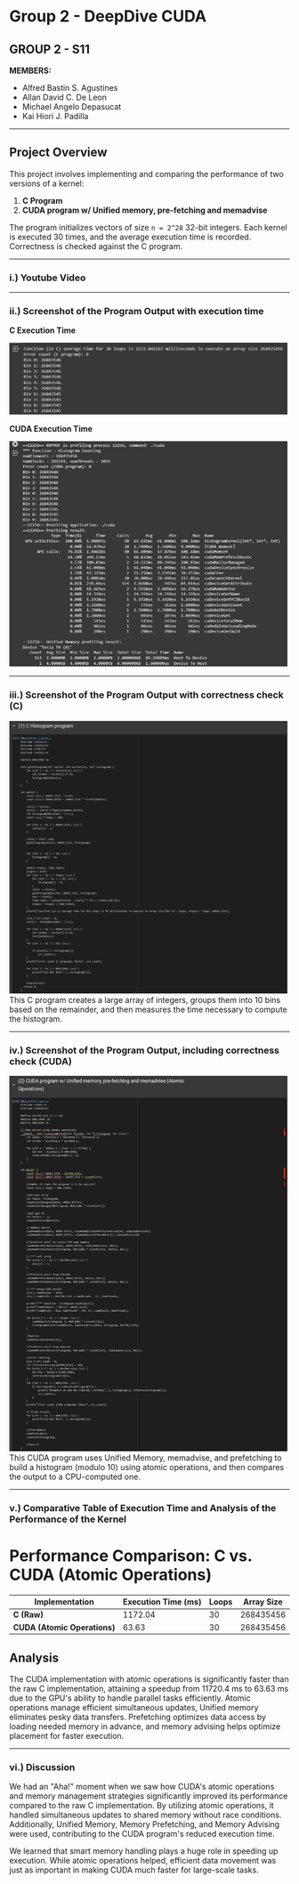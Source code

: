 # **Group 2 - DeepDive CUDA**
## **GROUP 2 - S11**

**MEMBERS:**

- Alfred Bastin S. Agustines
- Allan David C. De Leon
- Michael Angelo Depasucat
- Kai Hiori J. Padilla

---

## **Project Overview**
This project involves implementing and comparing the performance of two versions of a kernel:
1. **C Program**
2. **CUDA program w/ Unified memory, pre-fetching and memadvise**

The program initializes vectors of size `n = 2^28` 32-bit integers. Each kernel is executed 30 times, and the average execution time is recorded. Correctness is checked against the C program.

---
### **i.) Youtube Video**

---
### **ii.) Screenshot of the Program Output with execution time**
**C Execution Time**  

<img src="https://github.com/MichaelGelo/GRP2_DeepDive__CUDA/blob/252feb7ff649c8556b1e3b1b5944f6ea615aef71/exec_times/c_time.png" alt="image alt" width="500"/>

**CUDA Execution Time**  

<img src="https://github.com/MichaelGelo/GRP2_DeepDive__CUDA/blob/ca17d500afcea7afbcf1ded3e9e5712282da7a95/exec_times/cuda_time.png" alt="image alt" width="500"/>

---
### **iii.) Screenshot of the Program Output with correctness check (C)**

<img src="https://github.com/MichaelGelo/GRP2_DeepDive__CUDA/blob/9324767d17656cb57332c09564ae6e22a9b3edfb/exec_times/c_code.png" alt="image alt" width="500"/>
This C program creates a large array of integers, groups them into 10 bins based on the remainder, and then measures the time necessary to compute the histogram.

---
### **iv.) Screenshot of the Program Output, including correctness check (CUDA)**

<img src="https://github.com/MichaelGelo/GRP2_DeepDive__CUDA/blob/9324767d17656cb57332c09564ae6e22a9b3edfb/exec_times/cuda_code.png" alt="image alt" width="500"/>
This CUDA program uses Unified Memory, memadvise, and prefetching to build a histogram (modulo 10) using atomic operations, and then compares the output to a CPU-computed one.

---
### **v.) Comparative Table of Execution Time and Analysis of the Performance of the Kernel**

# Performance Comparison: C vs. CUDA (Atomic Operations)

| Implementation | Execution Time (ms) | Loops | Array Size |
|---------------|--------------------|-------|------------|
| **C (Raw)**   | 1172.04            | 30    | 268435456  |
| **CUDA (Atomic Operations)** | 63.63 | 30    | 268435456  |

## Analysis
The CUDA implementation with atomic operations is significantly faster than the raw C implementation, attaining a speedup from 11720.4 ms to 63.63 ms due to the GPU's ability to handle parallel tasks efficiently. Atomic operations manage efficient simultaneous updates, Unified memory eliminates pesky data transfers. Prefetching optimizes data access by loading needed memory in advance, and memory advising helps optimize placement for faster execution. 

---
### **vi.) Discussion**

We had an "Aha!" moment when we saw how CUDA's atomic operations and memory management strategies significantly improved its performance compared to the raw C implementation. By utilizing atomic operations, it handled simultaneous updates to shared memory without race conditions. Additionally, Unified Memory, Memory Prefetching, and Memory Advising were used, contributing to the CUDA program's reduced execution time.

We learned that smart memory handling plays a huge role in speeding up execution. While atomic operations helped, efficient data movement was just as important in making CUDA much faster for large-scale tasks.


